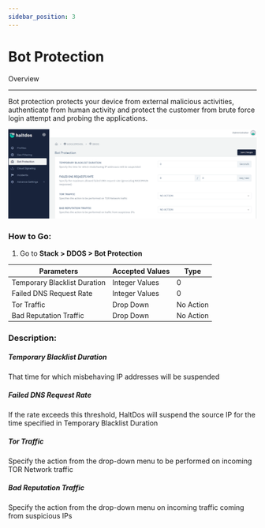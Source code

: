 ```yaml
---
sidebar_position: 3
---
```


# Bot Protection

Overview

---

Bot protection protects your device from external malicious activities, authenticate from human activity and protect the customer from brute force login attempt and probing the applications.

![bot_protection](\img\ddos\v6\docs\ddos22.png)

### **How to Go:**

1. Go to **Stack > DDOS > Bot Protection**

| Parameters                   | Accepted Values  | Type      |
|------------------------------|------------------|-----------|
| Temporary Blacklist Duration | Integer Values   | 0         |
| Failed DNS Request Rate      | Integer Values   | 0         |
| Tor Traffic                  | Drop Down        | No Action |
| Bad Reputation Traffic       | Drop Down        | No Action |

### **Description:**

##### **Temporary Blacklist Duration**

That time for which misbehaving IP addresses will be suspended

##### **Failed DNS Request Rate**

If the rate exceeds this threshold, HaltDos will suspend the source IP for the time specified in Temporary Blacklist Duration

##### **Tor Traffic**

Specify the action from the drop-down menu to be performed on incoming TOR Network traffic

##### **Bad Reputation Traffic**

Specify the action from the drop-down menu on incoming traffic coming from suspicious IPs